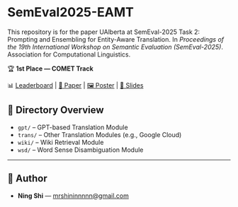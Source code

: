 # SemEval2025-EAMT
This repository is for the paper UAlberta at SemEval-2025 Task 2: Prompting and Ensembling for Entity-Aware Translation. In *Proceedings of the 19th International Workshop on Semantic Evaluation (SemEval-2025)*. Association for Computational Linguistics.

🏆 **1st Place — COMET Track**  

📊 [Leaderboard](https://huggingface.co/spaces/sapienzanlp/ea-mt-leaderboard) | [📄 Paper]() | [🖼️ Poster]() | [📑 Slides]()

## 📁 Directory Overview

- `gpt/` – GPT-based Translation Module  
- `trans/` – Other Translation Modules (e.g., Google Cloud)
- `wiki/` – Wiki Retrieval Module  
- `wsd/` – Word Sense Disambiguation Module

---

## 👥 Author

- **Ning Shi** — <mrshininnnnn@gmail.com>
